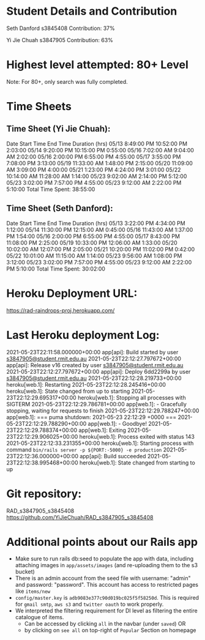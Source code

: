 # Student Details and Contribution
Seth Danford
s3845408
Contribution: 37%

Yi Jie Chuah
s3847905
Contribution: 63%

# Highest level attempted: 80+ Level
Note: For 80+, only search was fully completed. 

# Time Sheets
## Time Sheet (Yi Jie Chuah):
Date Start Time End Time Duration (hrs)
05/13 8:49:00 PM 10:52:00 PM 2:03:00
05/14 9:20:00 PM 10:15:00 PM 0:55:00
05/16 7:02:00 AM 9:04:00 AM 2:02:00
05/16 2:00:00 PM 6:55:00 PM 4:55:00
05/17 3:55:00 PM 7:08:00 PM 3:13:00
05/19 11:33:00 AM 1:48:00 PM 2:15:00
05/20 11:09:00 AM 3:09:00 PM 4:00:00
05/21 1:23:00 PM 4:24:00 PM 3:01:00
05/22 10:14:00 AM 11:28:00 AM 1:14:00
05/23 9:02:00 AM 2:14:00 PM 5:12:00
05/23 3:02:00 PM 7:57:00 PM 4:55:00
05/23 9:12:00 AM 2:22:00 PM 5:10:00
Total Time Spent: 38:55:00

## Time Sheet (Seth Danford):
Date Start Time End Time Duration (hrs)
05/13 3:22:00 PM 4:34:00 PM 1:12:00
05/14 11:30:00 PM 12:15:00 AM 0:45:00
05/16 11:43:00 AM 1:37:00 PM 1:54:00
05/16 2:00:00 PM 6:55:00 PM 4:55:00
05/17 8:43:00 PM 11:08:00 PM 2:25:00
05/19 10:33:00 PM 12:06:00 AM 1:33:00
05/20 10:02:00 AM 12:07:00 PM 2:05:00
05/21 10:20:00 PM 11:02:00 PM 0:42:00
05/22 10:01:00 AM 11:15:00 AM 1:14:00
05/23 9:56:00 AM 1:08:00 PM 3:12:00
05/23 3:02:00 PM 7:57:00 PM 4:55:00
05/23 9:12:00 AM 2:22:00 PM 5:10:00
Total Time Spent: 30:02:00

# Heroku Deployment URL:
https://rad-raindrops-proj.herokuapp.com/

# Last Heroku deployment Log:
2021-05-23T22:11:58.000000+00:00 app[api]: Build started by user s3847905@student.rmit.edu.au
2021-05-23T22:12:27.797672+00:00 app[api]: Release v16 created by user s3847905@student.rmit.edu.au
2021-05-23T22:12:27.797672+00:00 app[api]: Deploy 6dd2299a by user s3847905@student.rmit.edu.au
2021-05-23T22:12:28.219733+00:00 heroku[web.1]: Restarting
2021-05-23T22:12:28.245416+00:00 heroku[web.1]: State changed from up to starting
2021-05-23T22:12:29.695317+00:00 heroku[web.1]: Stopping all processes with SIGTERM
2021-05-23T22:12:29.786781+00:00 app[web.1]: - Gracefully stopping, waiting for requests to finish
2021-05-23T22:12:29.788247+00:00 app[web.1]: === puma shutdown: 2021-05-23 22:12:29 +0000 ===
2021-05-23T22:12:29.788290+00:00 app[web.1]: - Goodbye!
2021-05-23T22:12:29.788374+00:00 app[web.1]: Exiting
2021-05-23T22:12:29.906025+00:00 heroku[web.1]: Process exited with status 143
2021-05-23T22:12:33.231355+00:00 heroku[web.1]: Starting process with command `bin/rails server -p ${PORT:-5000} -e production`
2021-05-23T22:12:36.000000+00:00 app[api]: Build succeeded
2021-05-23T22:12:38.995468+00:00 heroku[web.1]: State changed from starting to up

# Git repository:
RAD_s3847905_s3845408
https://github.com/YiJieChuah/RAD_s3847905_s3845408

# Additional points about our Rails app
- Make sure to run rails db:seed to populate the app with data, including attaching images in `app/assets/images` (and re-uploading them to the s3 bucket)
- There is an admin account from the seed file with username: "admin" and password: "password". This account has access to restricted pages like `items/new`
- `config/master.key` is `adb9083e377c90d019bc025f5f58250d`. This is required for `gmail smtp`, `aws s3` and `twitter oauth` to work properly.
- We interpreted the filtering requirement for DI level as filtering the entire catalogue of items. 
    - Can be accessed by clicking `all` in the navbar (under `saved`) OR
    - by clicking on `see all` on top-right of `Popular` Section on homepage
